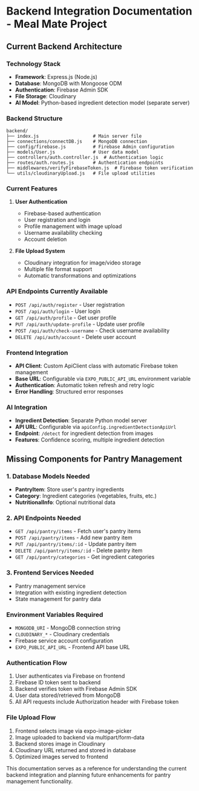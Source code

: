 # Backend Integration Documentation - Meal Mate Project

## Current Backend Architecture

### Technology Stack
- **Framework**: Express.js (Node.js)
- **Database**: MongoDB with Mongoose ODM
- **Authentication**: Firebase Admin SDK
- **File Storage**: Cloudinary
- **AI Model**: Python-based ingredient detection model (separate server)

### Backend Structure
```
backend/
├── index.js                    # Main server file
├── connections/connectDB.js    # MongoDB connection
├── config/firebase.js          # Firebase Admin configuration
├── models/User.js              # User data model
├── controllers/auth.controller.js  # Authentication logic
├── routes/auth.routes.js       # Authentication endpoints
├── middlewares/verifyFirebaseToken.js  # Firebase token verification
└── utils/cloudinaryUpload.js   # File upload utilities
```

### Current Features
1. **User Authentication**
   - Firebase-based authentication
   - User registration and login
   - Profile management with image upload
   - Username availability checking
   - Account deletion

2. **File Upload System**
   - Cloudinary integration for image/video storage
   - Multiple file format support
   - Automatic transformations and optimizations

### API Endpoints Currently Available
- `POST /api/auth/register` - User registration
- `POST /api/auth/login` - User login  
- `GET /api/auth/profile` - Get user profile
- `PUT /api/auth/update-profile` - Update user profile
- `POST /api/auth/check-username` - Check username availability
- `DELETE /api/auth/account` - Delete user account

### Frontend Integration
- **API Client**: Custom ApiClient class with automatic Firebase token management
- **Base URL**: Configurable via `EXPO_PUBLIC_API_URL` environment variable
- **Authentication**: Automatic token refresh and retry logic
- **Error Handling**: Structured error responses

### AI Integration
- **Ingredient Detection**: Separate Python model server
- **API URL**: Configurable via `apiConfig.ingredientDetectionApiUrl`
- **Endpoint**: `/detect` for ingredient detection from images
- **Features**: Confidence scoring, multiple ingredient detection

## Missing Components for Pantry Management

### 1. Database Models Needed
- **PantryItem**: Store user's pantry ingredients
- **Category**: Ingredient categories (vegetables, fruits, etc.)
- **NutritionalInfo**: Optional nutritional data

### 2. API Endpoints Needed
- `GET /api/pantry/items` - Fetch user's pantry items
- `POST /api/pantry/items` - Add new pantry item
- `PUT /api/pantry/items/:id` - Update pantry item
- `DELETE /api/pantry/items/:id` - Delete pantry item
- `GET /api/pantry/categories` - Get ingredient categories

### 3. Frontend Services Needed
- Pantry management service
- Integration with existing ingredient detection
- State management for pantry data

### Environment Variables Required
- `MONGODB_URI` - MongoDB connection string
- `CLOUDINARY_*` - Cloudinary credentials
- Firebase service account configuration
- `EXPO_PUBLIC_API_URL` - Frontend API base URL

### Authentication Flow
1. User authenticates via Firebase on frontend
2. Firebase ID token sent to backend
3. Backend verifies token with Firebase Admin SDK
4. User data stored/retrieved from MongoDB
5. All API requests include Authorization header with Firebase token

### File Upload Flow
1. Frontend selects image via expo-image-picker
2. Image uploaded to backend via multipart/form-data
3. Backend stores image in Cloudinary
4. Cloudinary URL returned and stored in database
5. Optimized images served to frontend

This documentation serves as a reference for understanding the current backend integration and planning future enhancements for pantry management functionality.